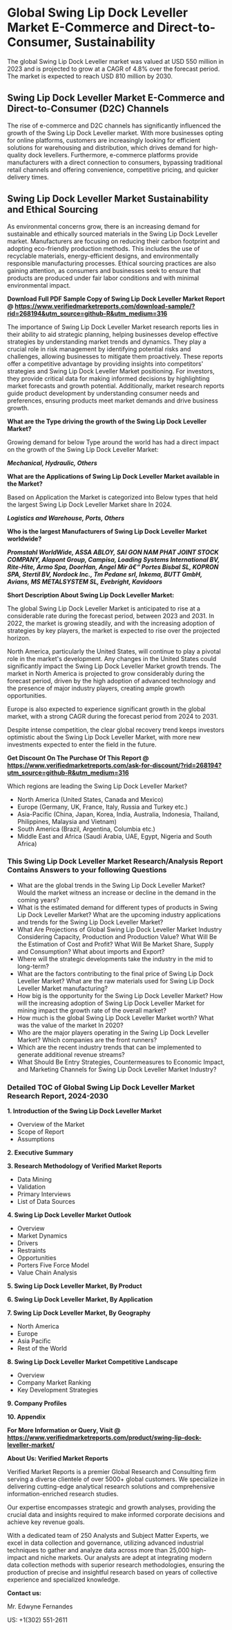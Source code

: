 <h1>Global Swing Lip Dock Leveller Market E-Commerce and Direct-to-Consumer, Sustainability</h1><p class=""><p>The global Swing Lip Dock Leveller market was valued at USD 550 million in 2023 and is projected to grow at a CAGR of 4.8% over the forecast period. The market is expected to reach USD 810 million by 2030.</p><h2>Swing Lip Dock Leveller Market E-Commerce and Direct-to-Consumer (D2C) Channels</h2><p>The rise of e-commerce and D2C channels has significantly influenced the growth of the Swing Lip Dock Leveller market. With more businesses opting for online platforms, customers are increasingly looking for efficient solutions for warehousing and distribution, which drives demand for high-quality dock levellers. Furthermore, e-commerce platforms provide manufacturers with a direct connection to consumers, bypassing traditional retail channels and offering convenience, competitive pricing, and quicker delivery times.</p><h2>Swing Lip Dock Leveller Market Sustainability and Ethical Sourcing</h2><p>As environmental concerns grow, there is an increasing demand for sustainable and ethically sourced materials in the Swing Lip Dock Leveller market. Manufacturers are focusing on reducing their carbon footprint and adopting eco-friendly production methods. This includes the use of recyclable materials, energy-efficient designs, and environmentally responsible manufacturing processes. Ethical sourcing practices are also gaining attention, as consumers and businesses seek to ensure that products are produced under fair labor conditions and with minimal environmental impact.</p></p><p class=""><strong>Download Full PDF Sample Copy of Swing Lip Dock Leveller Market Report @ <a href="https://www.verifiedmarketreports.com/download-sample/?rid=268194&utm_source=github-R&utm_medium=316" target="_blank">https://www.verifiedmarketreports.com/download-sample/?rid=268194&utm_source=github-R&utm_medium=316</a></strong></p><p>The importance of&nbsp;Swing Lip Dock Leveller Market research reports lies in their ability to aid strategic planning, helping businesses develop effective strategies by understanding market trends and dynamics. They play a crucial role in risk management by identifying potential risks and challenges, allowing businesses to mitigate them proactively. These reports offer a competitive advantage by providing insights into competitors' strategies and Swing Lip Dock Leveller Market positioning. For investors, they provide critical data for making informed decisions by highlighting market forecasts and growth potential. Additionally, market research reports guide product development by understanding consumer needs and preferences, ensuring products meet market demands and drive business growth.</p><p><strong>What are the&nbsp;Type driving the growth of the Swing Lip Dock Leveller Market?</strong></p><p id="" class="">Growing demand for below Type around the world has had a direct impact on the growth of the Swing Lip Dock Leveller Market:</p><p class=""><em><strong>Mechanical, Hydraulic, Others</strong></em></p><p class=""><strong>What are the&nbsp;Applications&nbsp;of Swing Lip Dock Leveller Market available in the Market?</strong></p><p id="" class="">Based on Application the Market is categorized into Below types that held the largest Swing Lip Dock Leveller Market share In 2024.</p><p class=""><em><strong>Logistics and Warehouse, Ports, Others</strong></em></p><p class=""><strong>Who is the largest Manufacturers of Swing Lip Dock Leveller Market worldwide?</strong></p><p><em><strong>Promstahl WorldWide, ASSA ABLOY, SAI GON NAM PHAT JOINT STOCK COMPANY, Alapont Group, Campisa, Loading Systems International BV, Rite-Hite, Armo Spa, DoorHan, Angel Mir â€“ Portes Bisbal SL, KOPRON SPA, Stertil BV, Nordock Inc., Tm Pedane srl, Inkema, BUTT GmbH, Avians, MS METALSYSTEM SL, Evebright, Kavidoors</strong></em></p><p id="" class=""><strong>Short Description About Swing Lip Dock Leveller Market:</strong></p><p>The global Swing Lip Dock Leveller Market is anticipated to rise at a considerable rate during the forecast period, between 2023 and 2031. In 2022, the market is growing steadily, and with the increasing adoption of strategies by key players, the market is expected to rise over the projected horizon.</p><p>North America, particularly the United States, will continue to play a pivotal role in the market's development. Any changes in the United States could significantly impact the Swing Lip Dock Leveller Market growth trends. The market in North America is projected to grow considerably during the forecast period, driven by the high adoption of advanced technology and the presence of major industry players, creating ample growth opportunities.</p><p>Europe is also expected to experience significant growth in the global market, with a strong CAGR during the forecast period from 2024 to 2031.</p><p>Despite intense competition, the clear global recovery trend keeps investors optimistic about the Swing Lip Dock Leveller Market, with more new investments expected to enter the field in the future.</p><p id="" class=""><strong>Get Discount On The Purchase Of This Report @ <a href="https://www.verifiedmarketreports.com/ask-for-discount/?rid=268194?utm_source=github-R&utm_medium=316" target="_blank">https://www.verifiedmarketreports.com/ask-for-discount/?rid=268194?utm_source=github-R&utm_medium=316</a></strong></p><p class="">Which regions are leading the Swing Lip Dock Leveller Market?</p><ul><li>North America (United States, Canada and Mexico)</li><li>Europe (Germany, UK, France, Italy, Russia and Turkey etc.)</li><li>Asia-Pacific (China, Japan, Korea, India, Australia, Indonesia, Thailand, Philippines, Malaysia and Vietnam)</li><li>South America (Brazil, Argentina, Columbia etc.)</li><li>Middle East and Africa (Saudi Arabia, UAE, Egypt, Nigeria and South Africa)</li></ul><h3 id="" class="">This Swing Lip Dock Leveller Market Research/Analysis Report Contains Answers to your following Questions</h3><ul><li>What are the global trends in the Swing Lip Dock Leveller Market? Would the market witness an increase or decline in the demand in the coming years?</li><li>What is the estimated demand for different types of products in Swing Lip Dock Leveller Market? What are the upcoming industry applications and trends for the Swing Lip Dock Leveller Market?</li><li>What Are Projections of Global Swing Lip Dock Leveller Market Industry Considering Capacity, Production and Production Value? What Will Be the Estimation of Cost and Profit? What Will Be Market Share, Supply and Consumption? What about imports and Export?</li><li>Where will the strategic developments take the industry in the mid to long-term?</li><li>What are the factors contributing to the final price of Swing Lip Dock Leveller Market? What are the raw materials used for Swing Lip Dock Leveller Market manufacturing?</li><li>How big is the opportunity for the Swing Lip Dock Leveller Market? How will the increasing adoption of Swing Lip Dock Leveller Market for mining impact the growth rate of the overall market?</li><li>How much is the global Swing Lip Dock Leveller Market worth? What was the value of the market In 2020?</li><li>Who are the major players operating in the Swing Lip Dock Leveller Market? Which companies are the front runners?</li><li>Which are the recent industry trends that can be implemented to generate additional revenue streams?</li><li>What Should Be Entry Strategies, Countermeasures to Economic Impact, and Marketing Channels for Swing Lip Dock Leveller Market Industry?</li></ul><h3 id="" class="">Detailed TOC of Global Swing Lip Dock Leveller Market Research Report, 2024-2030</h3><p id="" class=""><strong>1. Introduction of the Swing Lip Dock Leveller Market</strong></p><ul><li>Overview of the Market</li><li>Scope of Report</li><li>Assumptions</li></ul><p id="" class=""><strong>2. Executive Summary</strong></p><p id="" class=""><strong>3. Research Methodology of Verified Market Reports</strong></p><ul><li>Data Mining</li><li>Validation</li><li>Primary Interviews</li><li>List of Data Sources</li></ul><p id="" class=""><strong>4. Swing Lip Dock Leveller Market Outlook</strong></p><ul><li>Overview</li><li>Market Dynamics</li><li>Drivers</li><li>Restraints</li><li>Opportunities</li><li>Porters Five Force Model</li><li>Value Chain Analysis</li></ul><p id="" class=""><strong>5. Swing Lip Dock Leveller Market, By Product</strong></p><p id="" class=""><strong>6. Swing Lip Dock Leveller Market, By Application</strong></p><p id="" class=""><strong>7. Swing Lip Dock Leveller Market, By Geography</strong></p><ul><li>North America</li><li>Europe</li><li>Asia Pacific</li><li>Rest of the World</li></ul><p id="" class=""><strong>8. Swing Lip Dock Leveller Market Competitive Landscape</strong></p><ul><li>Overview</li><li>Company Market Ranking</li><li>Key Development Strategies</li></ul><p id="" class=""><strong>9. Company Profiles</strong></p><p id="" class=""><strong>10. Appendix</strong></p><p id="" class=""><strong>For More Information or Query, Visit @ <a href="https://www.verifiedmarketreports.com/product/swing-lip-dock-leveller-market/" target="_blank">https://www.verifiedmarketreports.com/product/swing-lip-dock-leveller-market/</a></strong></p><p id="" class=""><strong>About Us: Verified Market Reports</strong></p><p id="" class="">Verified Market Reports is a premier Global Research and Consulting firm serving a diverse clientele of over 5000+ global customers. We specialize in delivering cutting-edge analytical research solutions and comprehensive information-enriched research studies.</p><p id="" class="">Our expertise encompasses strategic and growth analyses, providing the crucial data and insights required to make informed corporate decisions and achieve key revenue goals.</p><p id="" class="">With a dedicated team of 250 Analysts and Subject Matter Experts, we excel in data collection and governance, utilizing advanced industrial techniques to gather and analyze data across more than 25,000 high-impact and niche markets. Our analysts are adept at integrating modern data collection methods with superior research methodologies, ensuring the production of precise and insightful research based on years of collective experience and specialized knowledge.</p><p id="" class=""><strong>Contact us:</strong></p><p id="" class="">Mr. Edwyne Fernandes</p><p id="" class="">US: +1(302) 551-2611</p>